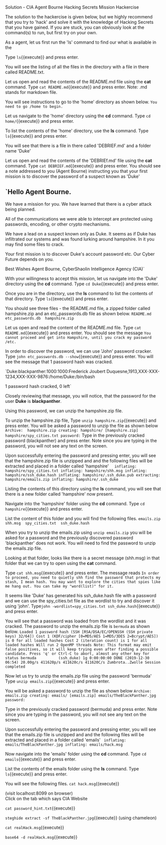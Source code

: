 Solution - CIA Agent Bourne Hacking Secrets Mission Hackercise

The solution to the hackercise is given below, but we highly recommend that you try to 'hack' and solve it with the knowledge of Hacking Secrets that you have gained. If you are stuck, you can obviously look at the command(s) to run, but first try on your own.

As a agent, let us first run the 'ls' command to find our what is available in the

Type `ls`{{execute}}  and press enter.

You will see the listing of all the files in the directory with a file in there called README.txt.

Let us open and read the contents of the README.md file using the __cat__ command.
Type `cat README.md`{{execute}} and press enter.
Note: .md stands for markdown file.

You will see instructions to go to the 'home' directory as shown below.
`You need to go /home to begin.`

Let us navigate to the 'home' directory using the __cd__ command.
Type `cd home/`{{execute}} and press enter.

To list the contents of the 'home' directory, use the __ls__ command.
Type `ls`{{execute}} and press enter.

You will see that there is a file in there called 'DEBRIEF.md' and a folder name 'Duke'

Let us open and read the contents of the 'DEBRIEf.md' file using the __cat__ command.
Type `cat DEBRIEF.md`{{execute}} and press enter.
You should see a note addressed to you (Agent Bourne) instructing you that your first mission is to discover the password of a suspect known as 'Duke'

`Hello Agent Bourne.
-------------------
We have a mission for you.
We have learned that there is a cyber attack being planned.

All of the communications we were able to intercept are protected
using passwords, encoding, or other crypto mechanisms.

We have a lead on a suspect known only as Duke.
It seems as if Duke has infiltrated our systems and was found
lurking around hampshire. In it you may find some files to crack.

Your first mission is to discover Duke's account password etc.
Our Cyber Future depends on you.

Best Wishes Agent Bourne,
CyberShaolin Intelligence Agency (CIA)`

With your willingness to accept this mission, let us navigate into the 'Duke' directory using the __cd__ command.
Type `cd Duke`{{execute}} and press enter.

Once you are in the directory, use the __ls__ command to list the contents of that directory.
Type `ls`{{execute}} and press enter.

You should see three files - the README.md file, a zipped folder called hampshire.zip  and an etc_passwords.db file as shown below.
`README.md  etc_passwords.db  hampshire.zip`

Let us open and read the content of the README.md file.
Type `cat README.md`{{execute}} and press enter.
You should see the message
`You cannot proceed and get into Hampshire, until you crack my password /etc.`

In order to discover the password, we can use 'John' password cracker.
Type `john etc_passwords.db --show`{{execute}} and press enter.
You will see the message that 1 password hash was cracked.

`Duke:blackpanther:1000:1000:Frederick Joubert Duquesne,1913,XXX-XXX-1234,XXX-XXX-9876:/home/Duke:/bin/bash

1 password hash cracked, 0 left`

Closely reviewing that message, you will notice, that the password for the user __Duke__ is __blackpanther__.

Using this password, we can unzip the hampshire.zip file.

To unzip the hampshire.zip file,
Type `unzip hampshire.zip`{{execute}} and press enter.
You will be asked a password to unzip the file as shown below
`Archive:  hampshire.zip
   creating: hampshire/
[hampshire.zip] hampshire/spy_cities.txt password:`
Type in the previously cracked password (blackpanther) and press enter.
Note since you are typing in the password, you will not see any text on the screen.

Upon successfully entering the password and pressing enter, you will see that the hampshire.zip file is unzipped and and the following files will be extracted and placed in a folder called 'hampshire'
`  inflating: hampshire/spy_cities.txt
  inflating: hampshire/shh.msg
  inflating: hampshire/ssh_duke.hash
  inflating: hampshire/.ssh_duke.pub
 extracting: hampshire/emails.zip
  inflating: hampshire/.ssh_duke`

Listing the contents of this directory using the __ls__ command, you will see that there is a new folder called 'hampshire' now present.

Navigate into the 'hampshire' folder using the __cd__ command.
Type `cd hampshire`{{execute}} and press enter.

List the content of this folder and you will find the following files.
`emails.zip  shh.msg  spy_cities.txt  ssh_duke.hash`

When you try to unzip the emails.zip using `unzip emails.zip` you will be asked for a password and the previously discovered password 'blackpanther' does not work.
You will need to find the password to unzip the emails.zip file.

Looking at that folder, looks like there is a secret message (shh.msg) in that folder that we can try to open using the __cat__ command.

Type `cat shh.msg`{{execute}} and press enter.
The message reads
`In order to proceed, you need to quietly shh find the password that protects my stash, I mean hash.
You may want to explore the cities that spies like me hang out. You can take my "word(list)" for it.`

It seems like 'Duke' has generated his ssh_duke.hash file with a password and we can use the spy_cities.txt file as the wordlist to try and discover it using 'john'.
Type`john -wordlist=spy_cities.txt ssh_duke.hash`{{execute}}  and press enter.

You will see that a password was loaded from the wordlist and it was cracked. The password to unzip the emails.zip file is `bermuda` as shown below.
`Loaded 1 password hash (SSH [RSA/DSA/EC/OPENSSH (SSH private keys) 32/64])
Cost 1 (KDF/cipher [0=MD5/AES 1=MD5/3DES 2=Bcrypt/AES]) is 0 for all loaded hashes
Cost 2 (iteration count) is 1 for all loaded hashes
Will run 2 OpenMP threads
Note: This format may emit false positives, so it will keep trying even after
finding a possible candidate.
Press 'q' or Ctrl-C to abort, almost any other key for status
bermuda          (ssh_duke)
1g 0:00:00:00 DONE (2019-12-30 06:54) 20.00g/s 411620p/s 411620c/s 411620C/s Zumbrota..Zwolle
Session completed`

Now let us try to unzip the emails.zip file using the password 'bermuda'
Type `unzip emails.zip`{{execute}} and press enter.

You will be asked a password to unzip the file as shown below
`Archive:  emails.zip
   creating: emails/
[emails.zip] emails/TheBlackPanther.jpg password:`

Type in the previously cracked password (bermuda) and press enter.
Note since you are typing in the password, you will not see any text on the screen.

Upon successfully entering the password and pressing enter, you will see that the emails.zip file is unzipped and and the following files will be extracted and placed in a folder called 'emails'
` inflating: emails/TheBlackPanther.jpg
  inflating: emails/hack.msg`

Now navigate into the 'emails' folder using the __cd__ command.
Type `cd emails`{{execute}} and press enter.

List the contents of the emails folder using the __ls__ command.
Type `ls`{{execute}} and press enter.

You will see the following files. 
`cat hack.msg`{{execute}}  

(visit localhost:8099 on browser)  
Click on the tab which says CIA Website

`cat password_hint.txt`{{execute}}

`steghide extract -sf TheBlackPanther.jpg`{{execute}} (using chameleon)  

`cat realHack.msg`{{execute}}  

`base64 -d realHack.msg`{{execute}}  
